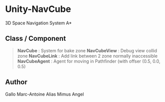 # Unity-NavCube
3D Space Navigation System A*

## Class / Component
> **NavCube** : System for bake zone
> **NavCubeView** : Debug view collid zone
> **NavCubeLink** : Add link between 2 zone normally inaccessible
> **NavCubeAgent** : Agent for moving in Pathfinder (with offser (0.5, 0.0, 0.5)

## Author
Gallo Marc-Antoine Alias Mimus Angel